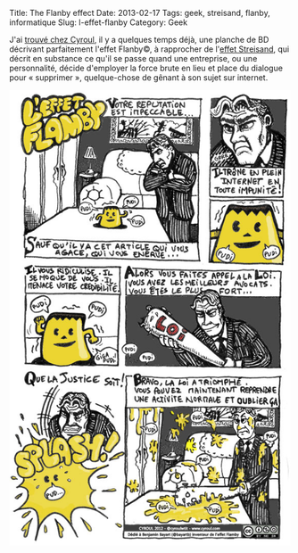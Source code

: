 Title:      The Flanby effect
Date:       2013-02-17
Tags:       geek, streisand, flanby, informatique
Slug:       l-effet-flanby
Category:   Geek

J'ai [trouvé chez Cyroul][1], il y a quelques temps déjà, une planche de BD
décrivant parfaitement l'effet Flanby©, à rapprocher de l'[effet Streisand][2],
qui décrit en substance ce qu'il se passe quand une entreprise, ou une
personnalité, décide d'employer la force brute en lieu et place du dialogue
pour « supprimer », quelque-chose de gênant à son sujet sur internet.

![L'effet Flanby](/images/flanby-effect.jpg)


  [1]: http://www.cyroul.com/reseaux-sociaux/dis-papy-cest-quoi-leffet-flamby/
  [2]: http://fr.wikipedia.org/wiki/Effet_Streisand

